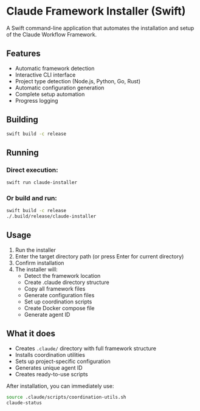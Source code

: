 # Claude Framework Installer (Swift)

A Swift command-line application that automates the installation and setup of the Claude Workflow Framework.

## Features

- Automatic framework detection
- Interactive CLI interface
- Project type detection (Node.js, Python, Go, Rust)
- Automatic configuration generation
- Complete setup automation
- Progress logging

## Building

```bash
swift build -c release
```

## Running

### Direct execution:
```bash
swift run claude-installer
```

### Or build and run:
```bash
swift build -c release
./.build/release/claude-installer
```

## Usage

1. Run the installer
2. Enter the target directory path (or press Enter for current directory)
3. Confirm installation
4. The installer will:
   - Detect the framework location
   - Create .claude directory structure
   - Copy all framework files
   - Generate configuration files
   - Set up coordination scripts
   - Create Docker compose file
   - Generate agent ID

## What it does

- Creates `.claude/` directory with full framework structure
- Installs coordination utilities
- Sets up project-specific configuration
- Generates unique agent ID
- Creates ready-to-use scripts

After installation, you can immediately use:
```bash
source .claude/scripts/coordination-utils.sh
claude-status
```
